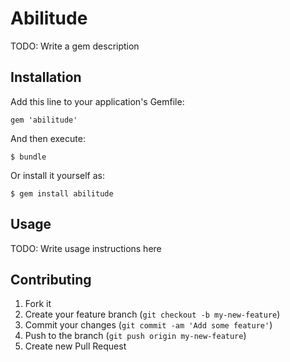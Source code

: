 # Abilitude

TODO: Write a gem description

## Installation

Add this line to your application's Gemfile:

    gem 'abilitude'

And then execute:

    $ bundle

Or install it yourself as:

    $ gem install abilitude

## Usage

TODO: Write usage instructions here

## Contributing

1. Fork it
2. Create your feature branch (`git checkout -b my-new-feature`)
3. Commit your changes (`git commit -am 'Add some feature'`)
4. Push to the branch (`git push origin my-new-feature`)
5. Create new Pull Request
